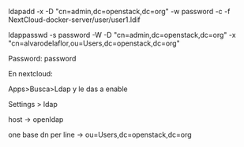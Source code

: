 ldapadd -x -D "cn=admin,dc=openstack,dc=org" -w password -c -f NextCloud-docker-server/user/user1.ldif

ldappasswd -s password -W -D "cn=admin,dc=openstack,dc=org" -x "cn=alvarodelaflor,ou=Users,dc=openstack,dc=org"

Password: password

En nextcloud:

Apps>Busca>Ldap y le das a enable

Settings > ldap

host -> openldap

one base dn per line -> ou=Users,dc=openstack,dc=org